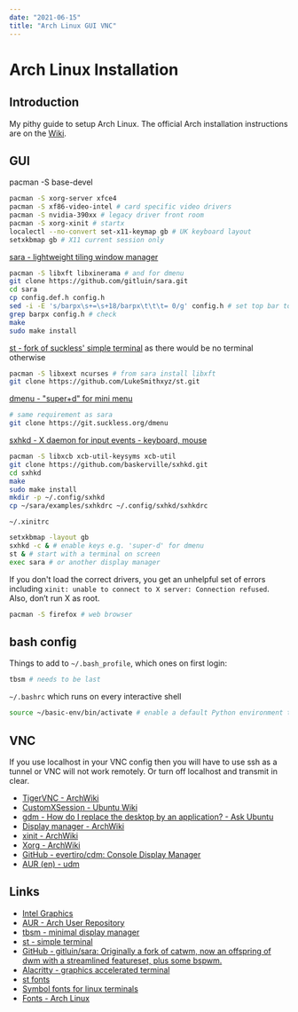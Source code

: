```yaml
---
date: "2021-06-15"
title: "Arch Linux GUI VNC"
---
```


<!-- markdownlint-disable MD025 -->
# Arch Linux Installation
<!-- markdownlint-enable MD025 -->

## Introduction

My pithy guide to setup Arch Linux. The official Arch installation instructions are on the [Wiki](https://wiki.archlinux.org/index.php/Installation_guide).

## GUI

pacman -S base-devel

```bash
pacman -S xorg-server xfce4
pacman -S xf86-video-intel # card specific video drivers
pacman -S nvidia-390xx # legacy driver front room
pacman -S xorg-xinit # startx
localectl --no-convert set-x11-keymap gb # UK keyboard layout
setxkbmap gb # X11 current session only
```

[sara - lightweight tiling window manager](https://github.com/gitluin/sara)

```bash
pacman -S libxft libxinerama # and for dmenu
git clone https://github.com/gitluin/sara.git
cd sara
cp config.def.h config.h
sed -i -E 's/barpx\s+=\s+18/barpx\t\t\t= 0/g' config.h # set top bar to 0
grep barpx config.h # check
make
sudo make install
```

[st - fork of suckless' simple terminal](https://github.com/LukeSmithxyz/st) as there would be no terminal otherwise

```bash
pacman -S libxext ncurses # from sara install libxft
git clone https://github.com/LukeSmithxyz/st.git
```

[dmenu - "super+d" for mini menu](https://tools.suckless.org/dmenu/)

```bash
# same requirement as sara
git clone https://git.suckless.org/dmenu
```

[sxhkd - X daemon for input events - keyboard, mouse](https://github.com/baskerville/sxhkd)

```bash
pacman -S libxcb xcb-util-keysyms xcb-util
git clone https://github.com/baskerville/sxhkd.git
cd sxhkd
make
sudo make install
mkdir -p ~/.config/sxhkd
cp ~/sara/examples/sxhkdrc ~/.config/sxhkd/sxhkdrc
```

`~/.xinitrc`

```bash
setxkbmap -layout gb
sxhkd -c & # enable keys e.g. 'super-d' for dmenu
st & # start with a terminal on screen
exec sara # or another display manager
```

If you don't load the correct drivers, you get an unhelpful set of errors including `xinit: unable to connect to X server: Connection refused`. Also, don’t run X as root.

```bash
pacman -S firefox # web browser
```

## bash config

Things to add to `~/.bash_profile`, which ones on first login:

```bash
tbsm # needs to be last
```

`~/.bashrc` which runs on every interactive shell

```bash
source ~/basic-env/bin/activate # enable a default Python environment to avoid polluting everything
```

## VNC

If you use localhost in your VNC config then you will have to use ssh as a tunnel or VNC will not work remotely. Or turn off localhost and transmit in clear.

* [TigerVNC - ArchWiki](https://wiki.archlinux.org/title/TigerVNC)
* [CustomXSession - Ubuntu Wiki](https://wiki.ubuntu.com/CustomXSession)
* [gdm - How do I replace the desktop by an application? - Ask Ubuntu](https://askubuntu.com/questions/23932/how-do-i-replace-the-desktop-by-an-application)
* [Display manager - ArchWiki](https://wiki.archlinux.org/title/Display_manager)
* [xinit - ArchWiki](https://wiki.archlinux.org/title/Xinit)
* [Xorg - ArchWiki](https://wiki.archlinux.org/title/Xorg#Session_log_redirection)
* [GitHub - evertiro/cdm: Console Display Manager](https://github.com/evertiro/cdm)
* [AUR (en) - udm](https://aur.archlinux.org/packages/udm)

## Links

* [Intel Graphics](https://wiki.archlinux.org/index.php/intel_graphics)
* [AUR - Arch User Repository](https://wiki.archlinux.org/index.php/Arch_User_Repository)
* [tbsm - minimal display manager](https://aur.archlinux.org/packages/tbsm/)
* [st - simple terminal](https://st.suckless.org)
* [GitHub - gitluin/sara: Originally a fork of catwm, now an offspring of dwm with a streamlined featureset, plus some bspwm.](https://github.com/gitluin/sara)
* [Alacritty - graphics accelerated terminal](https://github.com/alacritty/alacritty)
* [st fonts](https://wiki.archlinux.org/index.php/st#Font)
* [Symbol fonts for linux terminals](https://c42f.github.io/2015/12/29/crisp-terminal-fonts.html)
* [Fonts - Arch Linux](https://wiki.archlinux.org/index.php/Fonts#Font_packages)
